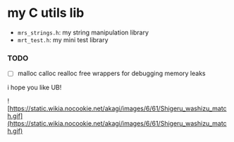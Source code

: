 # my C utils lib

- `mrs_strings.h`: my string manipulation library
- `mrt_test.h`: my mini test library 

### TODO
- [ ] malloc calloc realloc free wrappers for debugging memory leaks

i hope you like UB!


![https://static.wikia.nocookie.net/akagi/images/6/61/Shigeru_washizu_match.gif](https://static.wikia.nocookie.net/akagi/images/6/61/Shigeru_washizu_match.gif)
